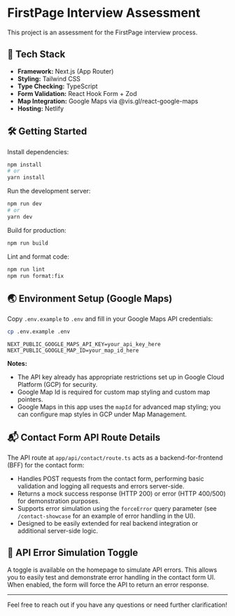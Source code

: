 # FirstPage Interview Assessment

This project is an assessment for the FirstPage interview process.

## 🚀 Tech Stack

- **Framework:** Next.js (App Router)
- **Styling:** Tailwind CSS
- **Type Checking:** TypeScript
- **Form Validation:** React Hook Form + Zod
- **Map Integration:** Google Maps via @vis.gl/react-google-maps
- **Hosting:** Netlify

## 🛠️ Getting Started

Install dependencies:

```bash
npm install
# or
yarn install
```

Run the development server:

```bash
npm run dev
# or
yarn dev
```

Build for production:

```bash
npm run build
```

Lint and format code:

```bash
npm run lint
npm run format:fix
```

## 🌏 Environment Setup (Google Maps)

Copy `.env.example` to `.env` and fill in your Google Maps API credentials:

```bash
cp .env.example .env
```

```
NEXT_PUBLIC_GOOGLE_MAPS_API_KEY=your_api_key_here
NEXT_PUBLIC_GOOGLE_MAP_ID=your_map_id_here
```

**Notes:**

- The API key already has appropriate restrictions set up in Google Cloud Platform (GCP) for security.
- Google Map Id is required for custom map styling and custom map pointers.
- Google Maps in this app uses the `mapId` for advanced map styling; you can configure map styles in GCP under Map Management.

## 📬 Contact Form API Route Details

The API route at `app/api/contact/route.ts` acts as a backend-for-frontend (BFF) for the contact form:

- Handles POST requests from the contact form, performing basic validation and logging all requests and errors server-side.
- Returns a mock success response (HTTP 200) or error (HTTP 400/500) for demonstration purposes.
- Supports error simulation using the `forceError` query parameter (see `/contact-showcase` for an example of error handling in the UI).
- Designed to be easily extended for real backend integration or additional server-side logic.

## 🧪 API Error Simulation Toggle

A toggle is available on the homepage to simulate API errors. This allows you to easily test and demonstrate error handling in the contact form UI. When enabled, the form will force the API to return an error response.

---

Feel free to reach out if you have any questions or need further clarification!
